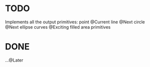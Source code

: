 # TODO
Implements all the output primitives: 
    point @Current
    line  @Next
    circle @Next
    ellipse 
    curves @Exciting
    filled area primitives

# DONE
...@Later
